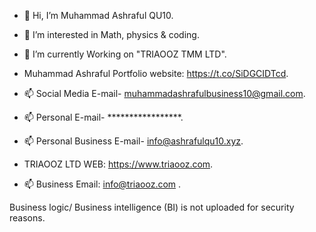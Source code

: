 - 👋 Hi, I’m Muhammad Ashraful QU10.
- 👀 I’m interested in Math, physics & coding.
- 🌱 I’m currently Working on "TRIAOOZ TMM LTD".
- Muhammad Ashraful Portfolio website: https://t.co/SiDGCIDTcd.




  
- 📫 Social Media E-mail- muhammadashrafulbusiness10@gmail.com.
- 📫 Personal E-mail- *****************.
- 📫 Personal Business E-mail- info@ashrafulqu10.xyz.

  



- TRIAOOZ LTD WEB: https://www.triaooz.com.
  
- 📫 Business Email: info@triaooz.com .


Business logic/ Business intelligence (BI) is not uploaded for security reasons.
<!---
ASHRAFUL-QU10/ASHRAFUL-QU10 is a ✨ special ✨ repository because its `README.md` (this file) appears on your GitHub profile.
You can click the Preview link to take a look at your changes.
--->

